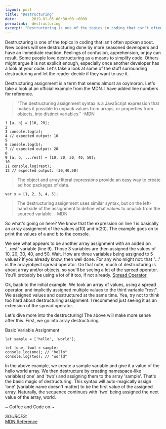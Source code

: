 ```yaml
---
layout: post
title: "Destructuring"
date:       2019-01-05 00:30:00 +0000
permalink:  destructuring
excerpt: "Destructuring is one of the topics in coding that isn't often spoken about. New coders will see destructuring done by more seasoned devs and have an immediate reaction. Feelings of confusion, apprehension, or joy can result. Some people love destructuring as a means to simplify code. Others might argue it is not explicit enough, especially once another developer has a look at your code. Let's take a look at some of the stuff surrounding destructuring and let the reader decide if they want to use it."
---
```

 
Destructuring is one of the topics in coding that isn't often spoken about. New coders will see destructuring done by more seasoned developers and have an immediate reaction. Feelings of confusion, apprehension, or joy can result. Some people love destructuring as a means to simplify code. Others might argue it is not explicit enough, especially once another developer has a look at your code. Let's take a look at some of the stuff surrounding destructuring and let the reader decide if they want to use it.  

Destructuring assignment is a term that seems almost an oxymoron. Let's take a look at an official example from the MDN. I have added line numbers for reference.  

>"The destructuring assignment syntax is a JavaScript expression that makes it possible to unpack values from arrays, or properties from objects, into distinct variables." -MDN 

~~~
1 [a, b] = [10, 20];
2
3 console.log(a);
4 // expected output: 10
5
6 console.log(b);
7 // expected output: 20
8
9 [a, b, ...rest] = [10, 20, 30, 40, 50];
10
11 console.log(rest);
12 // expected output: [30,40,50]
~~~
>The object and array literal expressions provide an easy way to create ad hoc packages of data.
~~~
var x = [1, 2, 3, 4, 5];
~~~
>The destructuring assignment uses similar syntax, but on the left-hand side of the assignment to define what values to unpack from the sourced variable. - MDN

So what's going on here? We know that the expression on line 1 is basically an array assignment of the values a(10) and b(20). The example goes on to print the values of a and b to the console. 

We see what appears to be another array assignment with an added on '...rest' variable (line 9). Those 3 variables are then assigned the values of 10, 20, 30, 40, and 50. Wait. How are three variables being assigned to 5 values? If you already know, then well done. For any who might not: that "..." is the array/object spread operator. On that note, much of destructuring is about array and/or objects, so you'll be seeing a lot of the spread operator. You'll probably be using a lot of it too, if not already. [Spread Operator](https://developer.mozilla.org/en-US/docs/Web/JavaScript/Reference/Operators/Spread_syntax)

Ok, back to the initial example. We took an array of values, using a spread operator, and implicitly assigned multiple values to the third variable "rest". We assigned values and destructured at the same time. Yea, try not to think too hard about destructuring assignment. I recommend just seeing it as an extension of the spread operator.  

Let's dive more into the destructuring! The above will make more sense after this. First, we go into array destructuring.

Basic Variable Assignment
~~~
let sample = ['hello', 'world'];

let [one, two] = sample;
console.log(one); // "hello"
console.log(two); // "world"
~~~

In the above example, we create a sample variable and give it a value of the hello world array. We then destructure by creating namespace-like variables('one' and 'two') and assigning them to the array 'sample'. That's the basic magic of destructuring. This syntax will auto-magically assign 'one' (variable name doesn't matter) to be the first value of the assigned array. Naturally, the sequence continues with 'two' being assigned the next value of the array, world.






~ Coffee and Code on ~

*SOURCES:*  
[MDN Reference](https://developer.mozilla.org/en-US/docs/Web/JavaScript/Reference/Operators/Destructuring_assignment)  